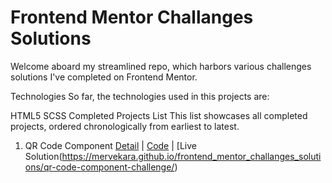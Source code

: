 # Frontend Mentor Challanges Solutions
Welcome aboard my streamlined repo, which harbors various challenges solutions I've completed on Frontend Mentor.

Technologies
So far, the technologies used in this projects are:

HTML5
SCSS
Completed Projects List
This list showcases all completed projects, ordered chronologically from earliest to latest.

1. QR Code Component
[Detail](https://www.frontendmentor.io/challenges/qr-code-component-iux_sIO_H) | [Code](https://github.com/mervekara/frontend_mentor_challanges_solutions/tree/main/qr-code-component-main) | [Live Solution(https://mervekara.github.io/frontend_mentor_challanges_solutions/qr-code-component-challenge/)
